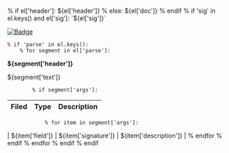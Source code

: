 % if el['header']:
${el['header']}
% else:
${el['doc']}
% endif
% if 'sig' in el.keys() and el['sig']:
`${el['sig']}`

[![Badge](https://img.shields.io/badge/View%20source%20on%20GitHub-black?style=for-the-badge&logo=github)](https://github.com/wandb/client/tree/master/${source[2:]}#L${el['lineno'][0]}-#L${el['lineno'][1]})

    % if 'parse' in el.keys():
        % for segment in el['parse']:
**${segment['header']}**
    
${segment['text']}
    
            % if segment['args']:
| **Filed** | **Type** | **Description** |
|--|--|--|
                % for item in segment['args']:
| ${item['field']} | ${item['signature']} | ${item['description']} |
                % endfor
            % endif
        % endfor
    % endif
% endif